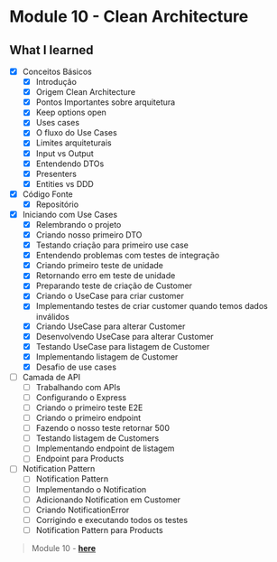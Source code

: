 # Module 10 - Clean Architecture

## What I learned

- [x] Conceitos Básicos
  - [x] Introdução
  - [x] Origem Clean Architecture
  - [x] Pontos Importantes sobre arquitetura
  - [x] Keep options open
  - [x] Uses cases
  - [x] O fluxo do Use Cases
  - [x] Limites arquiteturais
  - [x] Input vs Output
  - [x] Entendendo DTOs
  - [x] Presenters
  - [x] Entities vs DDD

- [x] Código Fonte
    - [x] Repositório

- [x] Iniciando com Use Cases
    - [x] Relembrando o projeto
    - [x] Criando nosso primeiro DTO
    - [x] Testando criação para primeiro use case
    - [x] Entendendo problemas com testes de integração
    - [x] Criando primeiro teste de unidade
    - [x] Retornando erro em teste de unidade
    - [x] Preparando teste de criação de Customer
    - [x] Criando o UseCase para criar customer
    - [x] Implementando testes de criar customer quando temos dados inválidos
    - [x] Criando UseCase para alterar Customer 
    - [x] Desenvolvendo UseCase para alterar Customer
    - [x] Testando UseCase para listagem de Customer
    - [x] Implementando listagem de Customer    
    - [x] Desafio de use cases 

- [ ] Camada de API
  - [ ] Trabalhando com APIs
  - [ ] Configurando o Express
  - [ ] Criando o primeiro teste E2E
  - [ ] Criando o primeiro endpoint
  - [ ] Fazendo o nosso teste retornar 500
  - [ ] Testando listagem de Customers
  - [ ] Implementando endpoint de listagem
  - [ ] Endpoint para Products

- [ ] Notification Pattern
  - [ ] Notification Pattern
  - [ ] Implementando o Notification
  - [ ] Adicionando Notification em Customer
  - [ ] Criando NotificationError
  - [ ] Corrigindo e executando todos os testes
  - [ ] Notification Pattern para Products

>  Module 10 -  **[here](https://github.com/glaucia86/fc-studies-clean-architecture)**